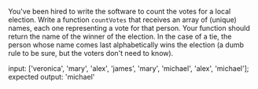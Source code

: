You've been hired to write the software to count the votes for a local election.
Write a function `countVotes` that receives an array of (unique) names, each one
representing a vote for that person. Your function should return the name of the
winner of the election. In the case of a tie, the person whose name comes last
alphabetically wins the election (a dumb rule to be sure, but the voters don't
need to know).

input: ['veronica', 'mary', 'alex', 'james', 'mary', 'michael', 'alex', 'michael'];
expected output: 'michael'